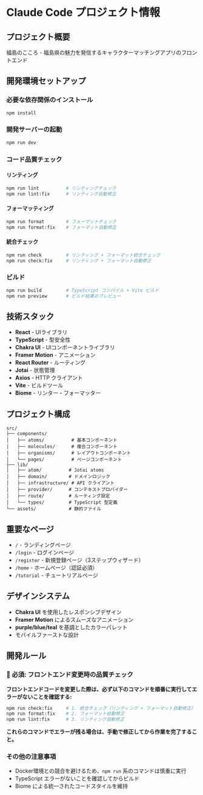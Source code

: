 # Claude Code プロジェクト情報

## プロジェクト概要
福島のこころ - 福島県の魅力を発信するキャラクターマッチングアプリのフロントエンド

## 開発環境セットアップ

### 必要な依存関係のインストール
```bash
npm install
```

### 開発サーバーの起動
```bash
npm run dev
```

### コード品質チェック

#### リンティング
```bash
npm run lint          # リンティングチェック
npm run lint:fix      # リンティング自動修正
```

#### フォーマッティング
```bash
npm run format        # フォーマットチェック
npm run format:fix    # フォーマット自動修正
```

#### 統合チェック
```bash
npm run check         # リンティング + フォーマット統合チェック
npm run check:fix     # リンティング + フォーマット自動修正
```

### ビルド
```bash
npm run build         # TypeScript コンパイル + Vite ビルド
npm run preview       # ビルド結果のプレビュー
```

## 技術スタック
- **React** - UIライブラリ
- **TypeScript** - 型安全性
- **Chakra UI** - UIコンポーネントライブラリ
- **Framer Motion** - アニメーション
- **React Router** - ルーティング
- **Jotai** - 状態管理
- **Axios** - HTTP クライアント
- **Vite** - ビルドツール
- **Biome** - リンター・フォーマッター

## プロジェクト構成
```
src/
├── components/
│   ├── atoms/          # 基本コンポーネント
│   ├── molecules/      # 複合コンポーネント
│   ├── organisms/      # レイアウトコンポーネント
│   └── pages/          # ページコンポーネント
├── lib/
│   ├── atom/          # Jotai atoms
│   ├── domain/        # ドメインロジック
│   ├── infrastructure/ # API クライアント
│   ├── provider/      # コンテキストプロバイダー
│   ├── route/         # ルーティング設定
│   └── types/         # TypeScript 型定義
└── assets/            # 静的ファイル
```

## 重要なページ
- `/` - ランディングページ
- `/login` - ログインページ
- `/register` - 新規登録ページ（3ステップウィザード）
- `/home` - ホームページ（認証必須）
- `/tutorial` - チュートリアルページ

## デザインシステム
- **Chakra UI** を使用したレスポンシブデザイン
- **Framer Motion** によるスムーズなアニメーション
- **purple/blue/teal** を基調としたカラーパレット
- モバイルファーストな設計

## 開発ルール

### 🚨 必須: フロントエンド変更時の品質チェック
**フロントエンドコードを変更した際は、必ず以下のコマンドを順番に実行してエラーがないことを確認する:**

```bash
npm run check:fix     # 1. 統合チェック（リンティング + フォーマット自動修正）
npm run format:fix    # 2. フォーマット自動修正
npm run lint:fix      # 3. リンティング自動修正
```

**これらのコマンドでエラーが残る場合は、手動で修正してから作業を完了すること。**

### その他の注意事項
- Docker環境との競合を避けるため、`npm run` 系のコマンドは慎重に実行
- TypeScript エラーがないことを確認してからビルド
- Biome による統一されたコードスタイルを維持